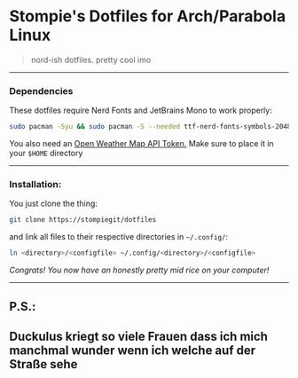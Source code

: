 # Stompie's Dotfiles for Arch/Parabola Linux
>   nord-ish dotfiles. pretty cool imo
---
### Dependencies

These dotfiles require Nerd Fonts and JetBrains Mono to work properly:
```bash
sudo pacman -Syu && sudo pacman -S --needed ttf-nerd-fonts-symbols-2048-em ttf-nerd-fonts-symbols-2048-em-mono ttf-nerd-fonts-symbols-common ttf-jetbrains-mono
```

You also need an [Open Weather Map API Token.](https://openweathermap.org/api_keys) Make sure to place it in your `$HOME` directory

---
### Installation:

You just clone the thing:
```bash
git clone https://stompiegit/dotfiles
```

and link all files to their respective directories in `~/.config/`:
```bash
ln <directory>/<configfile> ~/.config/<directory>/<configfile>
```

*Congrats! You now have an honestly pretty mid rice on your computer!*

---
## P.S.:
## Duckulus kriegt so viele Frauen dass ich mich manchmal wunder wenn ich welche auf der Straße sehe
